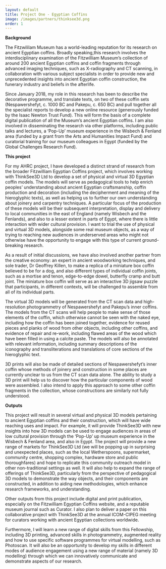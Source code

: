 ```yaml
---
layout: default
title: Project One - Egyptian Coffins
image: /images/partners/thinksee3d.png
order: 1
---
```

**Background**

The Fitzwililam Museum has a world-leading reputation for its research on ancient Egyptian coffins. Broadly speaking,this research involves the interdisciplinary examination of the Fitzwilliam Museum’s collection of around 200 ancient Egyptian coffins and coffin fragments through advanced imaging techniques, such as X-radiography and CT scanning, in collaboration with various subject specialists in order to provide new and unprecedented insights into ancient Egyptian coffin construction, the funerary industry and beliefs in the afterlife.

Since January 2018, my role in this research has been to describe the decorative programme, and translate texts, on two of these coffin sets (Nespawershefyt, c. 1000 BC and Pakepu, c. 650 BC) and pull together all the specialist reports to develop a new online resource (generously funded by the Isaac Newton Trust Fund). This will form the basis of a complete digital publication of all the Museum’s ancient Egyptian coffins. I am also involved in disseminating the research via other platforms, including public talks and lectures, a ‘Pop-Up’ museum experience in the Wisbech & Fenland area (funded by a grant from the Arts and Humanities Impact Fund) and curatorial training for our museum colleagues in Egypt (funded by the Global Challenges Research Fund). 

**This project**

For my AHRC project, I have developed a distinct strand of research from the broader Fitzwilliam Egyptian Coffins project, which involves working with ThinkSee3D Ltd to develop a set of physical and virtual 3D Egyptian coffin models. The models will serve as pedagogical tools to help enrich peoples’ understanding about ancient Egyptian craftsmanship, coffin production and decoration (including the decipherment and meaning of the hieroglyphic texts), as well as helping us to further our own understanding about joinery and carpentry techniques. A particular focus of the production of these models will be their subsequent interpretation, display and delivery to local communities in the east of England (namely Wisbech and the Fenlands), and also to a lesser extent in parts of Egypt, where there is little interaction with wider cultural provision. I want to trial the use of physical and virtual 3D models, alongside some real museum objects, as a way of trying to reaching new audiences in underserved areas who might not otherwise have the opportunity to engage with this type of current ground-breaking research.

As a result of initial discussions, we have also involved another partner from the creative economy: an expert in ancient woodworking techniques, and sole trader, Dr Geoffrey Killen, to make a replica of a miniature box coffin believed to be for a dog, and also different types of individual coffin joints, such as a mortise and tenon, edge-to-edge dowel, butterfly cramp and butt joint. The miniature box coffin will serve as an interactive 3D jigsaw puzzle that participants, in different contexts, will be challenged to assemble from all of its individual parts.  

The virtual 3D models will be generated from the CT scan data and high-resolution photogrammetry of Nespawershefyt and Pakepu’s inner coffins. The models from the CT scans will help people to make sense of those elements of the coffin, which otherwise cannot be seen with the naked eye, including how the coffin has been joined together, evidence for reused pieces and planks of wood from other objects, including other coffins, and evidence of repair and re-work, including flawed areas of the wood which have been filled in using a calcite paste. The models will also be annotated with relevant information, including summary descriptions of the iconography and transliterations and translations of core sections of the hieroglyphic text. 

3D prints will also be made of detailed sections of Nespawershefyt’s inner coffin whose methods of joinery and construction in some places are currently unclear to us from the CT scan data alone. The ability to study a 3D print will help us to discover how the particular components of wood were assembled. I also intend to apply this approach to some other coffin fragments in the collection, whose constructions are similarly not fully understood.

**Outputs**

This project will result in several virtual and physical 3D models pertaining to ancient Egyptian coffins and their construction, which will have wide reaching uses and impact. For example, it will provide ThinkSee3D with new insights into how 3D models can be used to engage audiences in areas of low cultural provision through the ‘Pop-Up’ up museum experience in the Wisbech & Fenland area, and also in Egypt. The project will provide a new range of markets for ThinkSee3D Ltd (we will be popping up in surprising and unexpected places, such as the local Wetherspoons, supermarket, community centre, shopping complex, hardware store and public thoroughfares) and hope to replicate this community outreach model in other non-traditional settings as well. It will also help to expand the range of offerings of ThinkSee3D, particularly from the perspective of pedagogical 3D models to demonstrate the way objects, and their components are constructed, in addition to aiding new methodologies, which enhance research frameworks, and understanding. 

Other outputs from this project include digital and print publication, especially on the Fitzwilliam Egyptian Coffins website, and a reputable museum journal such as Curator. I also plan to deliver a paper on this collaborative project with ThinkSee3D at the annual ICOM-CIPEG meeting for curators working with ancient Egyptian collections worldwide. 

Furthermore, I will learn a new range of digital skills from this Fellowship, including 3D printing, advanced skills in photogrammetry, augmented reality and how to use specific software programmes for virtual modelling, such as Photoscan. It will also be an opportunity to develop my skills in different modes of audience engagement using a new range of material (namely 3D modelling) through which we can innovatively communicate and demonstrate aspects of our research.


